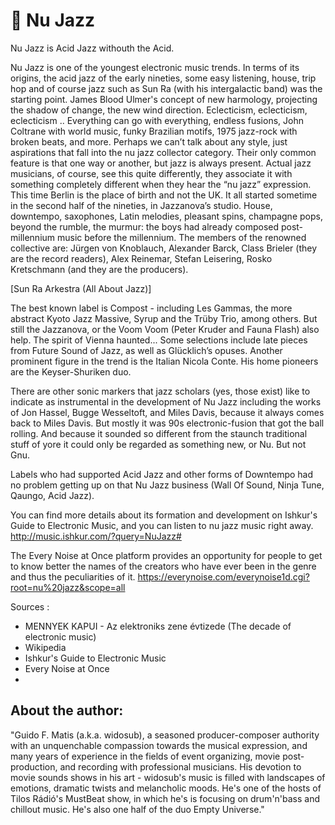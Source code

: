 # 🎼 Nu Jazz

Nu Jazz is Acid Jazz withouth the Acid.

Nu Jazz is one of the youngest electronic music trends. In terms of its origins, the acid jazz of the early nineties, some easy listening,
house, trip hop and of course jazz such as Sun Ra (with his intergalactic band) was the starting point. James Blood Ulmer's concept
of new harmology, projecting the shadow of change, the new wind direction. Eclecticism, eclecticism, eclecticism .. Everything can
go with everything, endless fusions, John Coltrane with world music, funky Brazilian motifs, 1975 jazz-rock with broken beats, and
more. Perhaps we can’t talk about any style, just aspirations that fall into the nu jazz collector category. Their only common feature is
that one way or another, but jazz is always present. Actual jazz musicians, of course, see this quite differently, they associate it with
something completely different when they hear the “nu jazz” expression. This time Berlin is the place of birth and not the UK. It all
started sometime in the second half of the nineties, in Jazzanova’s studio. House, downtempo, saxophones, Latin melodies, pleasant
spins, champagne pops, beyond the rumble, the murmur: the boys had already composed post-millennium music before the
millennium. The members of the renowned collective are: Jürgen von Knoblauch, Alexander Barck, Class Brieler (they are the record
readers), Alex Reinemar, Stefan Leisering, Rosko Kretschmann (and they are the producers).

[Sun Ra Arkestra (All About Jazz)]

The best known label is Compost - including Les Gammas, the more abstract Kyoto Jazz Massive, Syrup and the Trüby Trio, among
others. But still the Jazzanova, or the Voom Voom (Peter Kruder and Fauna Flash) also help.
The spirit of Vienna haunted...
Some selections include late pieces from Future Sound of Jazz, as well as Glücklich’s opuses.
Another prominent figure in the trend is the Italian Nicola Conte. His home pioneers are the Keyser-Shuriken duo.

There are other sonic markers that jazz scholars (yes, those exist) like to indicate as instrumental in the development of Nu Jazz
including the works of Jon Hassel, Bugge Wesseltoft, and Miles Davis, because it always comes back to Miles Davis. But mostly it
was 90s electronic-fusion that got the ball rolling. And because it sounded so different from the staunch traditional stuff of yore it
could only be regarded as something new, or Nu. But not Gnu.

Labels who had supported Acid Jazz and other forms of Downtempo had no problem getting up on that Nu Jazz business (Wall Of
Sound, Ninja Tune, Qaungo, Acid Jazz).

You can find more details about its formation and development on Ishkur's Guide to Electronic Music, and you can listen to nu jazz
music right away.
<http://music.ishkur.com/?query=NuJazz#>

The Every Noise at Once platform provides an opportunity for people to get to know better the names of the creators who have ever
been in the genre and thus the peculiarities of it.
<https://everynoise.com/everynoise1d.cgi?root=nu%20jazz&scope=all>

Sources :

- MENNYEK KAPUI - Az elektroniks zene évtizede (The decade of electronic music)
- Wikipedia
- Ishkur's Guide to Electronic Music
- Every Noise at Once
- 
## About the author:

"Guido F. Matis (a.k.a. widosub), a seasoned producer-composer authority with an unquenchable compassion towards the musical
expression, and many years of experience in the fields of event organizing, movie post-production, and recording with professional
musicians. His devotion to movie sounds shows in his art - widosub's music is filled with landscapes of emotions, dramatic twists and
melancholic moods. He's one of the hosts of Tilos Rádió's MustBeat show, in which he's is focusing on drum'n'bass and chillout
music. He's also one half of the duo Empty Universe."
